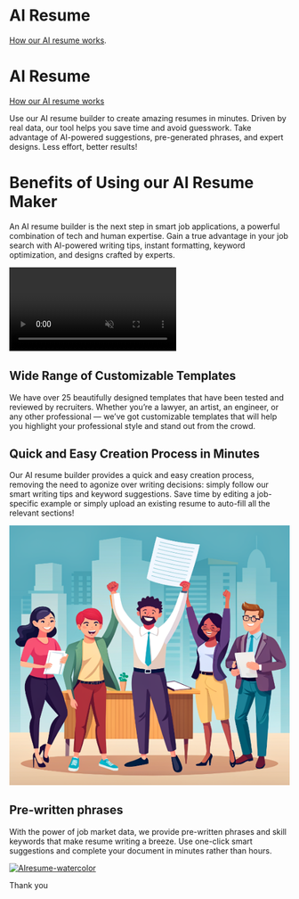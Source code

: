 # AI Resume

[How our AI resume works](./another-page.html).


<html lang="en">
<head>
<meta charset="UTF-8">
<meta name="viewport" content="width=device-width, initial-scale=1.0">
<title>AI Resume</title>
<link rel="stylesheet" href="style.css">
</head>
<body>

<h1 id="ai-resume-title">AI Resume</h1>

<a href="./another-page.html" class="ai-resume-button">How our AI resume works</a>

</body>
</html>


Use our AI resume builder to create amazing resumes in minutes. Driven by real data, our tool helps you save time and avoid guesswork. Take advantage of AI-powered suggestions, pre-generated phrases, and expert designs. Less effort, better results!

# Benefits of Using our AI Resume Maker

An AI resume builder is the next step in smart job applications, a powerful combination of tech and human expertise. Gain a true advantage in your job search with AI-powered writing tips, instant formatting, keyword optimization, and designs crafted by experts.

<html>
<head>
    <title>Video Autoplay Example</title>
</head>
<body>
    <video autoplay muted loop>
        <source src="assets/videos/Genvideoresume.mp4" type="video/mp4">
        Your browser does not support the video tag.
    </video>
</body>
</html>



## Wide Range of Customizable Templates
We have over 25 beautifully designed templates that have been tested and reviewed by recruiters. Whether you’re a lawyer, an artist, an engineer, or any other professional — we’ve got customizable templates that will help you highlight your professional style and stand out from the crowd.
<br>

## Quick and Easy Creation Process in Minutes
Our AI resume builder provides a quick and easy creation process, removing the need to agonize over writing decisions: simply follow our smart writing tips and keyword suggestions. Save time by editing a job-specific example or simply upload an existing resume to auto-fill all the relevant sections!
<br>

![AI_resume](assets/images/AIresume_cartoon.png)

## Pre-written phrases
With the power of job market data, we provide pre-written phrases and skill keywords that make resume writing a breeze. Use one-click smart suggestions and complete your document in minutes rather than hours.
<br>

<a href="https://imgbb.com/"><img src="https://i.ibb.co/tpSG4xd/AIresume-watercolor.png" alt="AIresume-watercolor" border="0" /></a>

Thank you
